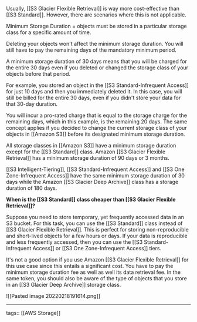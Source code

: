 Usually, [[S3 Glacier Flexible Retrieval]] is way more cost-effective than [[S3 Standard]]. However, there are scenarios where this is not applicable.

Minimum Storage Duration = objects must be stored in a particular storage class for a specific amount of time. 

Deleting your objects won't affect the minimum storage duration. You will still have to pay the remaining days of the mandatory minimum period. 

A minimum storage duration of 30 days means that you will be charged for the entire 30 days even if you deleted or changed the storage class of your objects before that period. 

For example, you stored an object in the [[S3 Standard-Infrequent Access]] for just 10 days and then you immediately deleted it. In this case, you will still be billed for the entire 30 days, even if you didn't store your data for that 30-day duration. 

You will incur a pro-rated charge that is equal to the storage charge for the remaining days, which in this example, is the remaining 20 days. The same concept applies if you decided to change the current storage class of your objects in [[Amazon S3]] before its designated minimum storage duration. 

All storage classes in [[Amazon S3]] have a minimum storage duration except for the [[S3 Standard]] class. Amazon [[S3 Glacier Flexible Retrieval]] has a minimum storage duration of 90 days or 3 months. 

[[S3 Intelligent-Tiering]], [[S3 Standard-Infrequent Access]] and [[S3 One Zone-Infrequent Access]] have the same minimum storage duration of 30 days while the Amazon [[S3 Glacier Deep Archive]] class has a storage duration of 180 days. 

**When is the [[S3 Standard]] class cheaper than [[S3 Glacier Flexible Retrieval]]?**

Suppose you need to store temporary, yet frequently accessed data in an S3 bucket. For this task, you can use the [[S3 Standard]] class instead of [[S3 Glacier Flexible Retrieval]]. This is perfect for storing non-reproducible and short-lived objects for a few hours or days. If your data is reproducible and less frequently accessed, then you can use the [[S3 Standard-Infrequent Access]] or [[S3 One Zone-Infrequent Access]] tiers. 

It's not a good option if you use Amazon [[S3 Glacier Flexible Retrieval]] for this use case since this entails a significant cost. You have to pay the minimum storage duration fee as well as well its data retrieval fee. In the same token, you should also be aware of the type of objects that you store in an [[S3 Glacier Deep Archive]] storage class. 

![[Pasted image 20220218191614.png]]

___
tags:: [[AWS Storage]]  